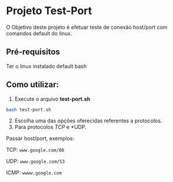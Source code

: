 # Projeto Test-Port
O Objetivo deste projeto é efetuar teste de conexão host/port com comandos default do linux.

## Pré-requisitos
Ter o linux instalado default bash

## Como utilizar:

1. Execute o arquivo **test-port.sh**
```bash
bash test-port.sh
```
2. Escolha uma das opções oferecidas referentes a protocolos.
3. Para protocolos *TCP* e *UDP.

Passar host/port, exemplos:

TCP:
`www.google.com/80 `

UDP:
`www.google.com/53`

ICMP:
`wwww.google.com`


